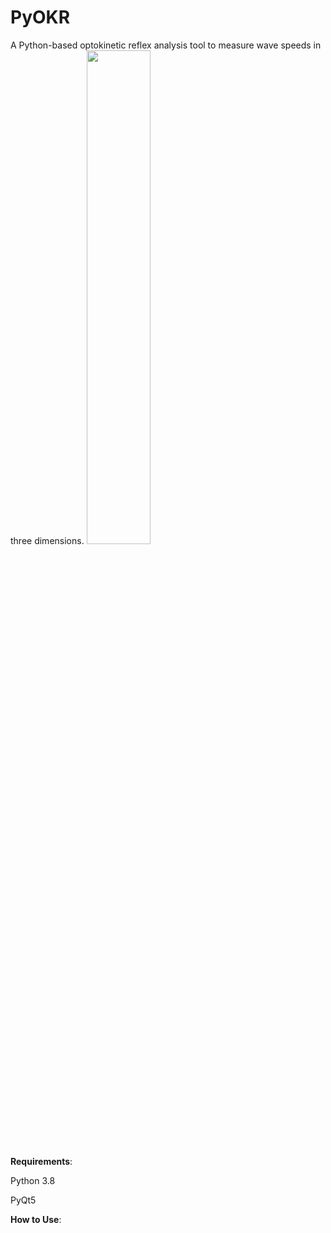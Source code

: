# PyOKR
A Python-based optokinetic reflex analysis tool to measure wave speeds in three dimensions.
<img src="https://user-images.githubusercontent.com/131790844/234343487-2696a646-9977-4ce8-9b2f-6a7ee73a50ef.gif" width=45% height=45%>

**Requirements**: 

Python 3.8

PyQt5

**How to Use**:


